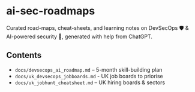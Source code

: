 # ai-sec-roadmaps

Curated road-maps, cheat-sheets, and learning notes on DevSecOps 🛡️ & AI-powered security 🤖, generated with help from ChatGPT.

## Contents

- `docs/devsecops_ai_roadmap.md` – 5-month skill-building plan
- `docs/uk_devsecops_jobboards.md` - UK job boards to priorise
- `docs/uk_jobhunt_cheatsheet.md` – UK hiring boards & sectors  
